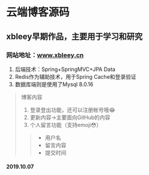 # 云端博客源码
## xbleey早期作品，主要用于学习和研究
### 网站地址：www.xbleey.cn
1. 后端技术：Spring+SpringMVC+JPA Data
2. Redis作为辅助技术，用于Spring Cache和登录验证
3. 数据库端则是使用了Mysql 8.0.16

> 博客内容
> 1. 登录登出功能，还可以注册帐号哦😂
> 2. 更新内容->主要面向GitHub的内容
> 3. 个人留言功能（支持emoji😳）
>> + 用户名
>> + 留言内容
>> + 提交时间 

#### 2019.10.07 